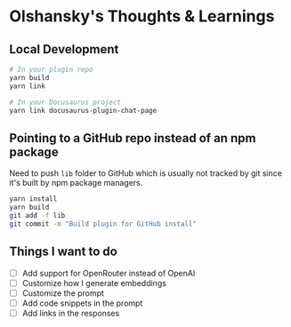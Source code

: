 # Olshansky's Thoughts & Learnings

## Local Development

```bash
# In your plugin repo
yarn build
yarn link

# In your Docusaurus project
yarn link docusaurus-plugin-chat-page
```

## Pointing to a GitHub repo instead of an npm package

Need to push `lib` folder to GitHub which is usually not tracked by git since it's built by npm package managers.

```bash
yarn install
yarn build
git add -f lib
git commit -m "Build plugin for GitHub install"
```

## Things I want to do

- [ ] Add support for OpenRouter instead of OpenAI
- [ ] Customize how I generate embeddings
- [ ] Customize the prompt
- [ ] Add code snippets in the prompt
- [ ] Add links in the responses
